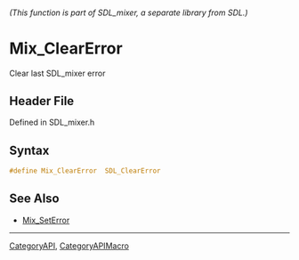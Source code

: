 ###### (This function is part of SDL_mixer, a separate library from SDL.)
# Mix_ClearError

Clear last SDL_mixer error

## Header File

Defined in SDL_mixer.h

## Syntax

```c
#define Mix_ClearError  SDL_ClearError
```

## See Also

* [Mix_SetError](Mix_SetError)

----
[CategoryAPI](CategoryAPI), [CategoryAPIMacro](CategoryAPIMacro)

